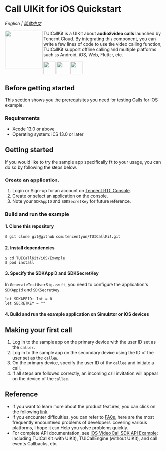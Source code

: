 # Call UIKit for iOS Quickstart

_English | [简体中文](README-zh_CN.md)_

<img src="https://qcloudimg.tencent-cloud.cn/raw/ec034fc6e4cf42cae579d32f5ab434a1.png" align="left" width=120 height=120>TUICallKit is a UIKit about **audio&video calls** launched by Tencent Cloud. By integrating this component, you can write a few lines of code to use the video calling function, TUICallKit support offline calling and multiple  platforms such as Android, iOS, Web, Flutter, etc.

<a href="https://apps.apple.com/cn/app/%E8%85%BE%E8%AE%AF%E4%BA%91%E8%A7%86%E7%AB%8B%E6%96%B9trtc/id1400663224"><img src="https://qcloudimg.tencent-cloud.cn/raw/afe9b8cc4c715346cf3d9feea8a65e33.svg" height=40></a> <a href="https://dldir1.qq.com/hudongzhibo/liteav/TRTCDemo.apk"><img src="https://qcloudimg.tencent-cloud.cn/raw/006d5ed3359640424955baa08dab7c7f.svg" height=40></a> <a href="https://web.sdk.qcloud.com/trtc/webrtc/demo/api-sample/login.html"><img src="https://qcloudimg.tencent-cloud.cn/raw/d326e70750f8bbad7245e229c5bd6d2b.svg" height=40></a>

## Before getting started

This section shows you the prerequisites you need for testing Calls for iOS example.

### Requirements

- Xcode 13.0 or above
- Operating system: iOS 13.0 or later

## Getting started

If you would like to try the sample app specifically fit to your usage, you can do so by following the steps below.

### Create an application.

1. Login or Sign-up for an account on [Tencent RTC Console](https://console.trtc.io/).
2. Create or select an application on the console.
3. Note your `SDKAppID` and `SDKSecretKey` for future reference.

### Build and run the example

#### 1. Clone this repository

```
$ git clone git@github.com:tencentyun/TUICallKit.git
```

#### 2. Install dependencies

```
$ cd TUICallKit/iOS/Example
$ pod install
```

#### 3. Specify the SDKAppID and SDKSecretKey

In `GenerateTestUserSig.swift`, you need to configure the application's `SDKAppId` and `SDKSecretKey`.

```
let SDKAPPID: Int = 0
let SECRETKEY = ""
```

#### 4. Build and run the example application on Simulator or iOS devices

## Making your first call

1. Log in to the sample app on the primary device with the user ID set as the `caller`.
2. Log in to the sample app on the secondary device using the ID of the user set as the `callee`.
3. On the primary device, specify the user ID of the `callee` and initiate a call.
4. If all steps are followed correctly, an incoming call invitation will appear on the device of the `callee`.

## Reference

- If you want to learn more about the product features, you can click on the following [link](https://trtc.io/products/call).
- If you encounter difficulties, you can refer to [FAQs](https://trtc.io/document/53565), here are the most frequently encountered problems of developers, covering various platforms, I hope it can Help you solve problems quickly.
- For complete API documentation, see [iOS Video Call SDK API Example](https://trtc.io/document/51010): including TUICallKit (with UIKit), TUICallEngine (without UIKit), and call events Callbacks, etc.